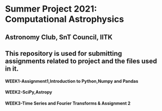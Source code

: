 # Summer Project 2021: Computational Astrophysics
## Astronomy Club, SnT Council, IITK
## This repository is used for submitting assignments related to project and the files used in it.
#### WEEK1-Assignment1,Introduction to Python,Numpy and Pandas
#### WEEK2-SciPy,Astropy
#### WEEK3-Time Series and Fourier Transforms & Assignment 2
